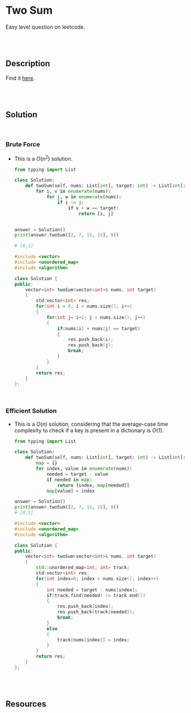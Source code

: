 # Two Sum

Easy level question on leetcode.

<br>
<br>

## Description

Find it [here](https://leetcode.com/problems/two-sum/description/).

<br>
<br>

## Solution

<br>

### Brute Force

- This is a $O(n^2)$ solution.

  ```py
  from typing import List

  class Solution:
      def twoSum(self, nums: List[int], target: int) -> List[int]:
          for i, v in enumerate(nums):
              for j, w in enumerate(nums):
                  if i != j:
                      if v + w == target:
                          return [i, j]


  answer = Solution()
  print(answer.twoSum([2, 7, 11, 15], 9))

  # [0,1]
  ```

  ```cpp
  #include <vector>
  #include <unordered_map>
  #include <algorithm>

  class Solution {
  public:
      vector<int> twoSum(vector<int>& nums, int target)
      {
          std:vector<int> res;
          for(int i = 0; i < nums.size(); i++)
          {
              for(int j= i+1; j < nums.size(); j++)
              {
                  if(nums[i] + nums[j] == target)
                  {
                      res.push_back(i);
                      res.push_back(j);
                      break;
                  }
              }
          }
          return res;
      }
  };
  ```

<br>

### Efficient Solution

- This is a $O(n)$ solution, considering that the average-case time complexity to check if a key is present in a dictionary is $O(1)$.

  ```py
  from typing import List

  class Solution:
      def twoSum(self, nums: List[int], target: int) -> List[int]:
          map = {}
          for index, value in enumerate(nums):
              needed = target - value
              if needed in map:
                  return [index, map[needed]]
              map[value] = index

  answer = Solution()
  print(answer.twoSum([2, 7, 11, 15], 9))
  # [0,1]
  ```

  ```cpp
  #include <vector>
  #include <unordered_map>
  #include <algorithm>

  class Solution {
  public:
      vector<int> twoSum(vector<int>& nums, int target)
      {
          std::unordered_map<int, int> track;
          std:vector<int> res;
          for(int index=0; index < nums.size(); index++)
          {
              int needed = target - nums[index];
              if(track.find(needed) != track.end())
              {
                  res.push_back(index);
                  res.push_back(track[needed]);
                  break;
              }
              else
              {
                  track[nums[index]] = index;
              }
          }
          return res;
      }
  };
  ```

<br>
<br>

## Resources

<br>
<br>

